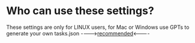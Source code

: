 # Who can use these settings?
These settings are only for LINUX users, for Mac or Windows use GPTs to generate your own tasks.json
---->[recommended](https://github.com/copilot)<----
